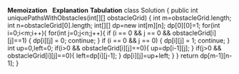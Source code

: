 **Memoization**
​
​
**Explanation**
​
**Tabulation**
class Solution {
public int uniquePathsWithObstacles(int[][] obstacleGrid) {
int m=obstacleGrid.length;
int n=obstacleGrid[0].length;
int[][] dp=new int[m][n];
dp[0][0]=1;
for(int i=0;i<m;i++){
for(int j=0;j<n;j++){
if (i == 0 && j == 0 && obstacleGrid[i][j]==1) {
dp[i][j] = 0;
continue;
}
if (i == 0 && j == 0) {
dp[i][j] = 1;
continue;
}
int up=0,left=0;
if(i>0 && obstacleGrid[i][j]==0){
up=dp[i-1][j];
}
if(j>0 && obstacleGrid[i][j]==0){
left=dp[i][j-1];
}
dp[i][j]=up+left;
}
}
return dp[m-1][n-1];
}